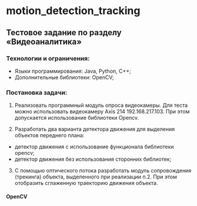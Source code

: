# motion_detection_tracking
## Тестовое задание по разделу «Видеоаналитика»

### Технологии и ограничения:
-	Языки программирования: Java, Python, C++;
-	Дополнительные библиотеки: OpenCV;

### Постановка задачи:

1.	Реализовать программный модуль опроса видеокамеры.  Для теста можно использовать видеокамеру Axis 214  192.168.217.103.
При этом допускается использование библиотеки Opencv.

2.	Разработать два варианта детектора движения для выделения объектов переднего плана:
   - детектор движения с использование функционала библиотеки opencv;
   -  детектор движения без использования сторонних библиотек;

3.	С помощью оптического потока разработать модуль сопровождения (трекинга) объекта, выделенного при реализации п.2. При этом отобразить сглаженную траекторию движения объекта.

#### OpenCV
